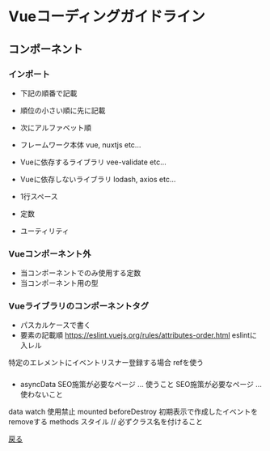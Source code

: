 # Vueコーディングガイドライン



## コンポーネント

### インポート

- 下記の順番で記載
- 順位の小さい順に先に記載
- 次にアルファベット順

- フレームワーク本体 vue, nuxtjs etc...
- Vueに依存するライブラリ vee-validate etc...
- Vueに依存しないライブラリ lodash, axios etc...
- 1行スペース
- 定数
- ユーティリティ

### Vueコンポーネント外

- 当コンポーネントでのみ使用する定数
- 当コンポーネント用の型

### Vueライブラリのコンポーネントタグ

- パスカルケースで書く
- 要素の記載順 https://eslint.vuejs.org/rules/attributes-order.html eslintに入レル

特定のエレメントにイベントリスナー登録する場合
refを使う

### 

- asyncData
SEO施策が必要なページ ... 使うこと
SEO施策が必要なページ ... 使わないこと

data
watch
使用禁止
mounted
beforeDestroy
初期表示で作成したイベントをremoveする
methods
スタイル
// 必ずクラス名を付けること



[戻る](../index.md)